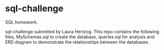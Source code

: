 # sql-challenge
SQL homework. 

sql-challenge submitted by Laura Hertzog. This repo contains the following files, MySchemas.sql to create the database, queries.sql for analysis and ERD diagram to demonstrate the relationships between the databases. 
